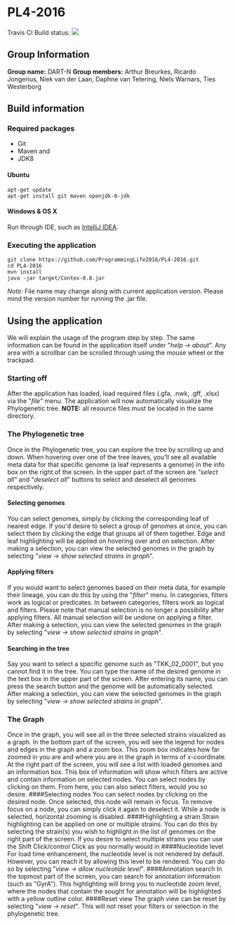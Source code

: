 # PL4-2016

Travis CI Build status: [![](https://travis-ci.org/ProgrammingLife2016/PL4-2016.svg?branch=master)](https://travis-ci.org/ProgrammingLife2016/PL4-2016)

## Group Information
**Group name:** DART-N
**Group members:** Arthur Breurkes, Ricardo Jongerius, Niek van der Laan, Daphne van Tetering, Niels Warnars, Ties Westerborg

## Build information

### Required packages

 - Git 
 - Maven and 
 - JDK8

#### Ubuntu

    apt-get update
    apt-get install git maven openjdk-8-jdk

#### Windows & OS X

Run through IDE, such as [IntelliJ IDEA](https://www.jetbrains.com/idea/).

### Executing the application

    git clone https://github.com/ProgrammingLife2016/PL4-2016.git
    cd PL4-2016
    mvn install
    java -jar target/Contex-0.8.jar

*Note:* File name may change along with current application version. Please mind the version number for running the .jar file.

## Using the application
We will explain the usage of the program step by step. The same information can be found in the application itself under "_help -> about_". Any area with a scrollbar can be scrolled through using the mouse wheel or the trackpad.

### Starting off
After the application has loaded, load required files (.gfa, .nwk, .gff, .xlsx) via the "_file_" menu. The application will now automatically visualize the Phylogenetic tree. **NOTE:** all resource files must be located in the same directory.

### The Phylogenetic tree
Once in the Phylogenetic tree, you can explore the tree by scrolling up and down. When hovering over one of the tree leaves, you'll see all available meta data for that specific genome (a leaf represents a genome) in the info box on the right of the screen. In the upper part of the screen are _"select all"_ and "_deselect all_" buttons to select and deselect all genomes respectively.

#### Selecting genomes
You can select genomes, simply by clicking the corresponding leaf of nearest edge. If you'd desire to select a group of genomes at once, you can select them by clicking the edge that groups all of them together. Edge and leaf highlighting will be applied on hovering over and on selection. After making a selection, you can view the selected genomes in the graph by selecting "_view -> show selected strains in graph_".
#### Applying filters
If you would want to select genomes based on their meta data, for example their lineage, you can do this by using the "_filter_" menu. In categories, filters work as logical or predicates. In between categories, filters work as logical and filters. Please note that manual selection is no longer a possibility after applying filters. All manual selection will be undone on applying a filter. After making a selection, you can view the selected genomes in the graph by selecting "_view -> show selected strains in graph_".
#### Searching in the tree
Say you want to select a specific genome such as "TKK_02_0001", but you cannot find it in the tree. You can type the name of the desired genome in the text box in the upper part of the screen. After entering its name, you can press the search button and the genome will be automatically selected. After making a selection, you can view the selected genomes in the graph by selecting "_view -> show selected strains in graph_".

### The Graph
Once in the graph, you will see all in the three selected strains visualized as a graph. In the bottom part of the screen, you will see the legend for nodes and edges in the graph and a zoom box. This zoom box indicates how far zoomed in you are and where you are in the graph in terms of x-coordinate. At the right part of the screen, you will see a list with loaded genomes and an information box. This box of information will show which filters are active and contain information on selected nodes. You can select nodes by clicking on them. From here, you can also select filters, would you so desire.
####Selecting nodes
You can select nodes by clicking on the desired node. Once selected, this node will remain in focus. To remove focus on a node, you can simply click it again to deselect it. While a node is selected, horizontal zooming is disabled.
####Highlighting a strain
Strain highlighting can be applied on one or multiple strains. You can do this by selecting the strain(s) you wish to highlight in the list of genomes on the right part of the screen. If you desire to select multiple strains you can use the Shift Click/control Click as you normally would in 
####Nucleotide level
For load time enhancement, the nucleotide level is not rendered by default. However, you can reach it by allowing this level to be rendered. You can do so by selecting "_view -> allow nucleotide level_".
####Annotation search
In the topmost part of the screen, you can search for annotation information (such as "GyrA"). This highlighting will bring you to nucleotide zoom level, where the nodes that contain the sought for annotation will be highlighted with a yellow outline color.
####Reset view
The graph view can be reset by selecting "_view -> reset_". This will not reset your filters or selection in the phylogenetic tree.
